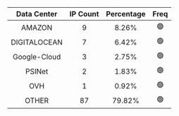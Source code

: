 | Data Center | IP Count | Percentage | Freq |
|:------------:|:--------:|:-----------:|:-----:|
| AMAZON | 9 | 8.26% | 🟢 |
| DIGITALOCEAN | 7 | 6.42% | 🟢 |
| Google-Cloud | 3 | 2.75% | 🟢 |
| PSINet | 2 | 1.83% | 🟢 |
| OVH | 1 | 0.92% | 🟢 |
| OTHER | 87 | 79.82% | 🟢 |